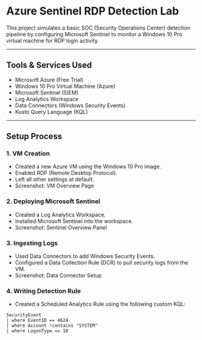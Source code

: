 # Azure Sentinel RDP Detection Lab

This project simulates a basic SOC (Security Operations Center) detection pipeline by configuring Microsoft Sentinel to monitor a Windows 10 Pro virtual machine for RDP login activity.

---

## Tools & Services Used

- Microsoft Azure (Free Trial)
- Windows 10 Pro Virtual Machine (Azure)
- Microsoft Sentinel (SIEM)
- Log Analytics Workspace
- Data Connectors (Windows Security Events)
- Kusto Query Language (KQL)

---

## Setup Process

### 1. VM Creation
- Created a new Azure VM using the Windows 10 Pro image.
- Enabled RDP (Remote Desktop Protocol).
- Left all other settings at default.
- Screenshot: VM Overview Page

### 2. Deploying Microsoft Sentinel
- Created a Log Analytics Workspace.
- Installed Microsoft Sentinel into the workspace.
- Screenshot: Sentinel Overview Panel

### 3. Ingesting Logs
- Used Data Connectors to add Windows Security Events.
- Configured a Data Collection Rule (DCR) to pull security logs from the VM.
- Screenshot: Data Connector Setup

### 4. Writing Detection Rule
- Created a Scheduled Analytics Rule using the following custom KQL:

```kql
SecurityEvent
| where EventID == 4624
| where Account !contains "SYSTEM"
| where LogonType == 10
